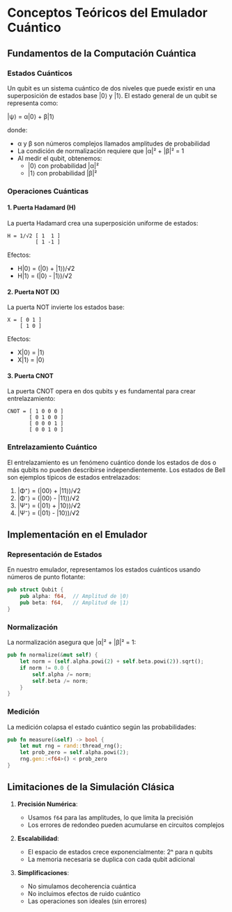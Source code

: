 # Conceptos Teóricos del Emulador Cuántico

## Fundamentos de la Computación Cuántica

### Estados Cuánticos

Un qubit es un sistema cuántico de dos niveles que puede existir en una superposición de estados base |0⟩ y |1⟩. El estado general de un qubit se representa como:

|ψ⟩ = α|0⟩ + β|1⟩

donde:
- α y β son números complejos llamados amplitudes de probabilidad
- La condición de normalización requiere que |α|² + |β|² = 1
- Al medir el qubit, obtenemos:
  - |0⟩ con probabilidad |α|²
  - |1⟩ con probabilidad |β|²

### Operaciones Cuánticas

#### 1. Puerta Hadamard (H)
La puerta Hadamard crea una superposición uniforme de estados:

```
H = 1/√2 [ 1  1 ]
         [ 1 -1 ]
```

Efectos:
- H|0⟩ = (|0⟩ + |1⟩)/√2
- H|1⟩ = (|0⟩ - |1⟩)/√2

#### 2. Puerta NOT (X)
La puerta NOT invierte los estados base:

```
X = [ 0 1 ]
    [ 1 0 ]
```

Efectos:
- X|0⟩ = |1⟩
- X|1⟩ = |0⟩

#### 3. Puerta CNOT
La puerta CNOT opera en dos qubits y es fundamental para crear entrelazamiento:

```
CNOT = [ 1 0 0 0 ]
       [ 0 1 0 0 ]
       [ 0 0 0 1 ]
       [ 0 0 1 0 ]
```

### Entrelazamiento Cuántico

El entrelazamiento es un fenómeno cuántico donde los estados de dos o más qubits no pueden describirse independientemente. Los estados de Bell son ejemplos típicos de estados entrelazados:

1. |Φ⁺⟩ = (|00⟩ + |11⟩)/√2
2. |Φ⁻⟩ = (|00⟩ - |11⟩)/√2
3. |Ψ⁺⟩ = (|01⟩ + |10⟩)/√2
4. |Ψ⁻⟩ = (|01⟩ - |10⟩)/√2

## Implementación en el Emulador

### Representación de Estados

En nuestro emulador, representamos los estados cuánticos usando números de punto flotante:

```rust
pub struct Qubit {
    pub alpha: f64,  // Amplitud de |0⟩
    pub beta: f64,   // Amplitud de |1⟩
}
```

### Normalización

La normalización asegura que |α|² + |β|² = 1:

```rust
pub fn normalize(&mut self) {
    let norm = (self.alpha.powi(2) + self.beta.powi(2)).sqrt();
    if norm != 0.0 {
        self.alpha /= norm;
        self.beta /= norm;
    }
}
```

### Medición

La medición colapsa el estado cuántico según las probabilidades:

```rust
pub fn measure(&self) -> bool {
    let mut rng = rand::thread_rng();
    let prob_zero = self.alpha.powi(2);
    rng.gen::<f64>() < prob_zero
}
```

## Limitaciones de la Simulación Clásica

1. **Precisión Numérica**:
   - Usamos `f64` para las amplitudes, lo que limita la precisión
   - Los errores de redondeo pueden acumularse en circuitos complejos

2. **Escalabilidad**:
   - El espacio de estados crece exponencialmente: 2ⁿ para n qubits
   - La memoria necesaria se duplica con cada qubit adicional

3. **Simplificaciones**:
   - No simulamos decoherencia cuántica
   - No incluimos efectos de ruido cuántico
   - Las operaciones son ideales (sin errores) 